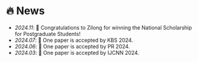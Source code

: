 # 🔥 News
- *2024.11*: 🎉 Congratulations to Zilong for winning the National Scholarship for Postgraduate Students!
- *2024.07*: 🎉 One paper is accepted by KBS 2024.
- *2024.06*: 🎉 One paper is accepted by PR 2024.
- *2024.03*: 🎉 One paper is accepted by IJCNN 2024.
